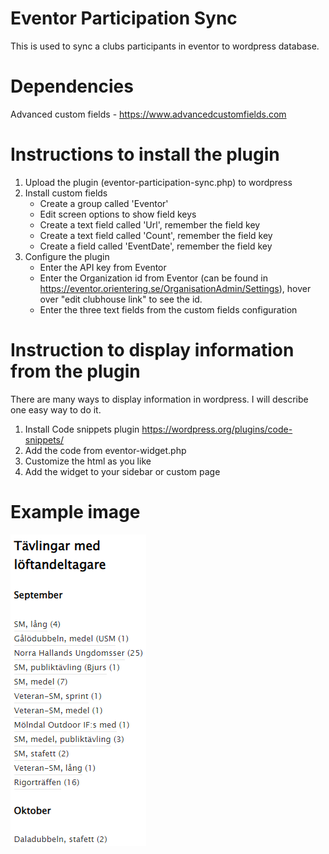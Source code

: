 # Eventor Participation Sync

This is used to sync a clubs participants in eventor to wordpress database.

# Dependencies
Advanced custom fields - https://www.advancedcustomfields.com

# Instructions to install the plugin
1. Upload the plugin (eventor-participation-sync.php) to wordpress
2. Install custom fields
   - Create a group called 'Eventor'
   - Edit screen options to show field keys
   - Create a text field called 'Url', remember the field key
   - Create a text field called 'Count', remember the field key
   - Create a field called 'EventDate', remember the field key
3. Configure the plugin
   - Enter the API key from Eventor
   - Enter the Organization id from Eventor (can be found in https://eventor.orientering.se/OrganisationAdmin/Settings), hover over "edit clubhouse link" to see the id.
   - Enter the three text fields from the custom fields configuration

# Instruction to display information from the plugin
There are many ways to display information in wordpress. I will describe one easy way to do it.

1. Install Code snippets plugin https://wordpress.org/plugins/code-snippets/
2. Add the code from eventor-widget.php
3. Customize the html as you like
3. Add the widget to your sidebar or custom page


# Example image

![Example image](https://github.com/patcor/eventor-participation-sync/blob/main/example.png?raw=true)



